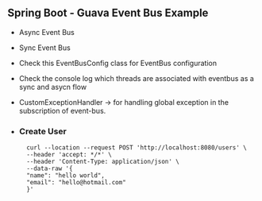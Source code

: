 ## Spring Boot - Guava Event Bus Example

- Async Event Bus
- Sync Event Bus
- Check this EventBusConfig class for EventBus configuration
- Check the console log which threads are associated with eventbus as a sync and asycn flow
- CustomExceptionHandler -> for handling global exception in the subscription of event-bus.

- ### Create User
        curl --location --request POST 'http://localhost:8080/users' \
        --header 'accept: */*' \
        --header 'Content-Type: application/json' \
        --data-raw '{
        "name": "hello world",
        "email": "hello@hotmail.com"
        }'
